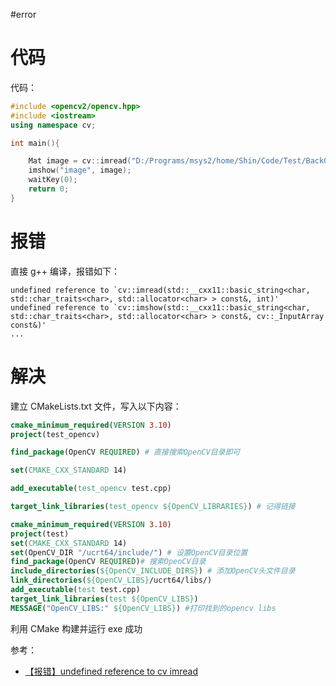 #error

# 代码

代码：

```cpp
#include <opencv2/opencv.hpp>
#include <iostream>
using namespace cv; 

int main(){

    Mat image = cv::imread("D:/Programs/msys2/home/Shin/Code/Test/BackGround.png");
    imshow("image", image);
    waitKey(0);
    return 0;
}
```

# 报错

直接 g++ 编译，报错如下：

```shell
undefined reference to `cv::imread(std::__cxx11::basic_string<char, std::char_traits<char>, std::allocator<char> > const&, int)'
undefined reference to `cv::imshow(std::__cxx11::basic_string<char, std::char_traits<char>, std::allocator<char> > const&, cv::_InputArray const&)'
...
```

# 解决

建立 CMakeLists.txt 文件，写入以下内容：

```cmake
cmake_minimum_required(VERSION 3.10)
project(test_opencv)

find_package(OpenCV REQUIRED) # 直接搜索OpenCV目录即可

set(CMAKE_CXX_STANDARD 14)

add_executable(test_opencv test.cpp)

target_link_libraries(test_opencv ${OpenCV_LIBRARIES}) # 记得链接
```

```cmake
cmake_minimum_required(VERSION 3.10)
project(test)
set(CMAKE_CXX_STANDARD 14)
set(OpenCV_DIR "/ucrt64/include/") # 设置OpenCV目录位置
find_package(OpenCV REQUIRED)# 搜索OpenCV目录
include_directories(${OpenCV_INCLUDE_DIRS}) # 添加OpenCV头文件目录
link_directories(${OpenCV_LIBS}/ucrt64/libs/)
add_executable(test test.cpp)
target_link_libraries(test ${OpenCV_LIBS})
MESSAGE("OpenCV_LIBS:" ${OpenCV_LIBS}) #打印找到的opencv libs
```

利用 CMake 构建并运行 exe 成功


参考：
- [【报错】undefined reference to cv imread](https://jackilina.blog.csdn.net/article/details/126531276?spm=1001.2101.3001.6661.1&utm_medium=distribute.pc_relevant_t0.none-task-blog-2%7Edefault%7ECTRLIST%7EPayColumn-1-126531276-blog-126345418.235%5Ev39%5Epc_relevant_anti_vip&depth_1-utm_source=distribute.pc_relevant_t0.none-task-blog-2%7Edefault%7ECTRLIST%7EPayColumn-1-126531276-blog-126345418.235%5Ev39%5Epc_relevant_anti_vip&utm_relevant_index=1)

